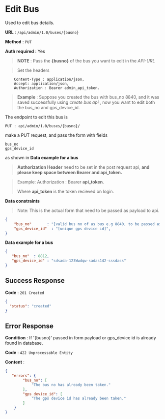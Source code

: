 
# Edit Bus

Used to edit bus details.

**URL** : `/api/admin/1.0/buses/{busno}`

**Method** : `PUT`

**Auth required** : Yes
>**NOTE** : Pass the **{busno}** of the bus you want to edit in the *API-URL*

>Set the headers
```
	Content-Type : application/json,
	Accept: application/json,
	Authorization : Bearer admin_api_token.
```
>**Example** : Suppose you created the bus with bus_no 8840, and it was saved successfully using _create bus api_ , now you want to edit both the bus_no and gps_device_id.

The endpoint to edit this bus is
 ```
 PUT : api/admin/1.0/buses/{busno}/
 ```
 make a PUT request, and pass the form with fields
 ```
 bus_no
 gps_device_id
 ```
 as shown in **Data example for a bus**

>**Authorization Header** need to be set in the post request api, **and please keep space between Bearer and api_token.**

>Example:  Authorization : Bearer **api_token**.
>
>Where **api_token** is the token recieved on login.


**Data constraints**
>Note: This is the actual form that need to be passed as payload to api.
```json
{
    "bus_no"       : "[valid bus no of as bus e.g 8840, to be passed as form payload]",
    "gps_device_id"  : "[unique gps device id]",
}
```

**Data example for a bus**

```json
{
   "bus_no"  : 8812,
   "gps_device_id" : "sdsada-123Wwdqw-sadas142-sssdass"
}
```

## Success Response

**Code** : `201 Created`
```json
{
  "status": "created"
}
```
## Error Response

**Condition** : If '{busno}'  passed in form payload or gps_device id is  already found in database.

**Code** : `422 Unprocessable Entity`

**Content** :

```json
{
   "errors": {
        "bus_no": [
            "The bus no has already been taken."
        ],
        "gps_device_id": [
            "The gps device id has already been taken."
        ]
    }
}
```